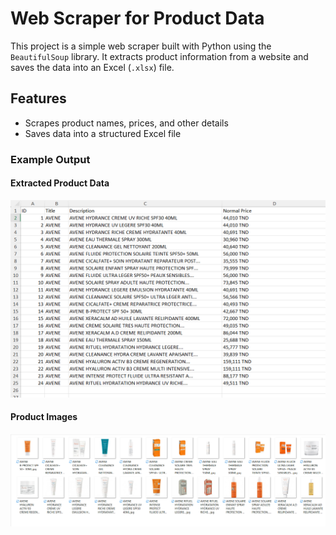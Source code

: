 # Web Scraper for Product Data  

This project is a simple web scraper built with Python using the `BeautifulSoup` library. It extracts product information from a website and saves the data into an Excel (`.xlsx`) file.  

## Features  
- Scrapes product names, prices, and other details  
- Saves data into a structured Excel file

### Example Output  
#### Extracted Product Data 
![Excel Output](Screenshots/Products.png)  

#### Product Images  
![Scraped Images](Screenshots/Images.png)  
